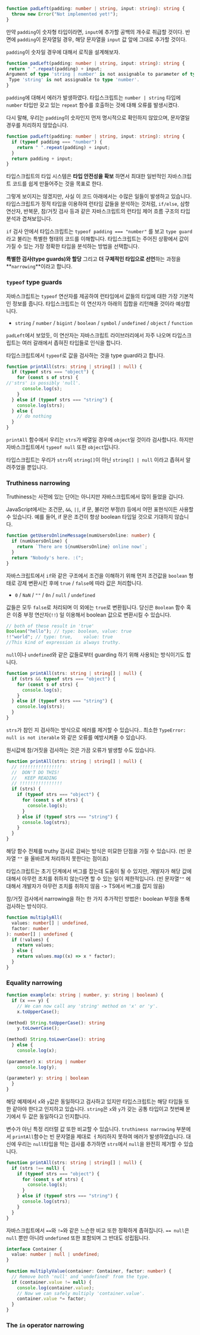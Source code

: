 ```typescript
function padLeft(padding: number | string, input: string): string {
  throw new Error("Not implemented yet!");
}
```

만약 `padding`이 숫자형 타입이라면, `input`에 추가할 공백의 개수로 취급할 것이다. 반면에 `padding`이 문자열일 경우, 해당 문자열을 `input` 값 앞에 그대로 추가할 것이다.

 `padding`이 숫자일 경우에 대해서 로직을 설계해보자.

 ```typescript
function padLeft(padding: number | string, input: string): string {
  return " ".repeat(padding) + input;
Argument of type 'string | number' is not assignable to parameter of type 'number'.
  Type 'string' is not assignable to type 'number'.
}
```

`padding`에 대해서 에러가 발생하였다. 타입스크립트는 `number | string` 타입에 `number` 타입만 갖고 있는 `repeat` 함수를 호출하는 것에 대해 오류를 발생시켰다.

다시 말해, 우리는 `padding`이 숫자인지 먼저 명시적으로 확인하지 않았으며, 문자열일 경우를 처리하지 않았습니다.

```typescript
function padLeft(padding: number | string, input: string): string {
  if (typeof padding === "number") {
    return " ".repeat(padding) + input;
  }
  return padding + input;
}
```

타입스크립트의 타입 시스템은 **타입 안전성을 확보** 하면서 최대한 일반적인 자바스크립트 코드를 쉽게 만들어주는 것을 목표로 한다.

그렇게 보이지는 않겠지만, 사실 이 코드 아래에서는 수많은 일들이 발생하고 있습니다. 타입스크립트가 정적 타입을 이용하여 런타임 값들을 분석하는 것처럼, `if/else`, 삼항 연산자, 반복문, 참/거짓 검사 등과 같은 자바스크립트의 런타임 제어 흐름 구조의 타입 분석과 겹쳐보입니다.

`if` 검사 안에서 타입스크립트는 `typeof padding === "number"` 를 보고 `type guard`라고 불리는 특별한 형태의 코드를 이해합니다. 타입스크립트는 주어진 상황에서 값이 가질 수 있는 가장 정확한 타입을 분석하는 방법을 선택합니다.

**특별한 검사(type guards)와 할당** 그리고 **더 구체적인 타입으로 선언**하는 과정을 **`narrowing`**이라고 합니다.

### `typeof` type guards

자바스크립트는 `typeof` 연산자를 제공하여 런타임에서 값들의 타입에 대한 가장 기본적인 정보를 줍니다. 타입스크립트는 이 연산자가 아래의 집합을 리턴해줄 것이라 예상합니다.

- `string` / `number` / `bigint` / `boolean` / `symbol` / `undefined` / `object` / `function`

`padLeft`에서 보았듯, 이 연산자는 자바스크립트 라이브러리에서 자주 나오며 타입스크립트는 여러 갈래에서 좁혀진 타입들로 인식을 합니다.

타입스크립트에서 `typeof`로 값을 검사하는 것을 type guard라고 합니다.

```typescript
function printAll(strs: string | string[] | null) {
  if (typeof strs === "object") {
    for (const s of strs) {
//'strs' is possibly 'null'.
      console.log(s);
    }
  } else if (typeof strs === "string") {
    console.log(strs);
  } else {
    // do nothing
  }
}
```

`printAll` 함수에서 우리는 `strs`가 배열일 경우에 `object`일 것이라 검사합니다. 하지만 자바스크립트에서 `typeof null` 또한 `object`입니다.

타입스크립트는 우리가 `strs`이 `string[]`이 아닌 `string[] | null` 이라고 좁혀서 알려주었을 뿐입니다.

### Truthiness narrowing

Truthiness는 사전에 있는 단어는 아니지만 자바스크립트에서 많이 들었을 겁니다.

JavaScript에서는 조건문, `&&`, `||`, if 문, 불리언 부정(!) 등에서 어떤 표현식이든 사용할 수 있습니다. 예를 들어, if 문은 조건이 항상 boolean 타입일 것으로 기대하지 않습니다.

```typescript
function getUsersOnlineMessage(numUsersOnline: number) {
  if (numUsersOnline) {
    return `There are ${numUsersOnline} online now!`;
  }
  return "Nobody's here. :(";
}
```

자바스크립트에서 `if`와 같은 구조에서 조건을 이해하기 위해 먼저 조건값을 `boolean` 형태로 강제 변환시킨 후에 `true` / `false`에 따라 값은 처리합니다.

- `0` / `NaN` / `""` / `0n` / `null` / `undefined` 

값들은 모두 `false`로 처리되며 이 외에는 `true`로 변환됩니다. 당신은 `Boolean` 함수 혹은 이중 부정 연산자(`!!`) 일 이용해서 boolean 값으로 변환시킬 수 있습니다.

```typescript
// both of these result in 'true'
Boolean("hello"); // type: boolean, value: true
!!"world"; // type: true,    value: true
//This kind of expression is always truthy.
```

`null`이나 `undefined`와 같은 값들로부터 guarding 하기 위해 사용되는 방식이기도 합니다.

```typescript
function printAll(strs: string | string[] | null) {
  if (strs && typeof strs === "object") {
    for (const s of strs) {
      console.log(s);
    }
  } else if (typeof strs === "string") {
    console.log(strs);
  }
}
```

`strs`가 참인 지 검사하는 방식으로 에러를 제거할 수 있습니다.. 최소한 `TypeError: null is not iterable` 와 같은 오류를 예방시켜줄 수 있습니다.


원시값에 참/거짓을 검사하는 것은 가끔 오류가 발생할 수도 있습니다.

```typescript
function printAll(strs: string | string[] | null) {
  // !!!!!!!!!!!!!!!!
  //  DON'T DO THIS!
  //   KEEP READING
  // !!!!!!!!!!!!!!!!
  if (strs) {
    if (typeof strs === "object") {
      for (const s of strs) {
        console.log(s);
      }
    } else if (typeof strs === "string") {
      console.log(strs);
    }
  }
}
```

해당 함수 전체를 truthy 검사로 감싸는 방식은 미묘한 단점을 가질 수 있습니다. (빈 문자열 `""` 을 올바르게 처리하지 못한다는 점이죠)

타입스크립트는 초기 단계에서 버그를 잡는데 도움이 될 수 있지만, 개발자가 해당 값에 대해서 아무런 조치를 취하지 않는다면 할 수 있는 일이 제한적입니다.
(빈 문자열`""` 에 대해서 개발자가 아무런 조치를 취하지 않음 -> TS에서 버그를 잡지 않음)

참/거짓 검사에서 narrowing을 하는 한 가지 추가적인 방법은`!` boolean 부정을 통해 검사하는 방식이다.

```typescript
function multiplyAll(
  values: number[] | undefined,
  factor: number
): number[] | undefined {
  if (!values) {
    return values;
  } else {
    return values.map((x) => x * factor);
  }
}
```


### Equality narrowing

```typescript
function example(x: string | number, y: string | boolean) {
  if (x === y) {
    // We can now call any 'string' method on 'x' or 'y'.
    x.toUpperCase();
          
(method) String.toUpperCase(): string
    y.toLowerCase();
          
(method) String.toLowerCase(): string
  } else {
    console.log(x);
               
(parameter) x: string | number
    console.log(y);
               
(parameter) y: string | boolean
  }
}
```

해당 예제에서 `x`와 `y`값은 동일하다고 검사하고 있지만 타입스크립트는 해당 타입들 또한 같아야 한다고 인지하고 있습니다. `string`은 `x`와 `y`가 갖는 공통 타입이고 첫번째 분기에서 두 값은 동일하다고 인지합니다.

변수가 아닌 특정 리터럴 값 또한 비교할 수 있습니다. `truthiness narrowing` 부분에서 `printAll`함수는 빈 문자열을 제대로 ㅓ처리하지 못하여 에러가 발생하였습니다. 대신에 우리는 `null`타입을 막는 검사를 추가하면 `strs`에서 `null`을 완전히 제거할 수 있습니다.

```typescript
function printAll(strs: string | string[] | null) {
  if (strs !== null) {
    if (typeof strs === "object") {
      for (const s of strs) {
        console.log(s);
      }
    } else if (typeof strs === "string") {
      console.log(strs);
    }
  }
}
```

자바스크립트에서 `==`와 `!=`와 같은 느슨한 비교 또한 정확하게 좁혀집니다. `== null`은 `null` 뿐만 아니라 `undefined` 또한 포함되며 그 반대도 성립됩니다.


```typescript
interface Container {
  value: number | null | undefined;
}
 
function multiplyValue(container: Container, factor: number) {
  // Remove both 'null' and 'undefined' from the type.
  if (container.value != null) {
    console.log(container.value);
    // Now we can safely multiply 'container.value'.
    container.value *= factor;
  }
}
```

### The `in` operator narrowing



